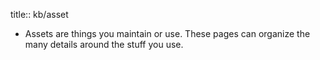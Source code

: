 title:: kb/asset

- Assets are things you maintain or use. These pages can organize the many details around the stuff you use.
